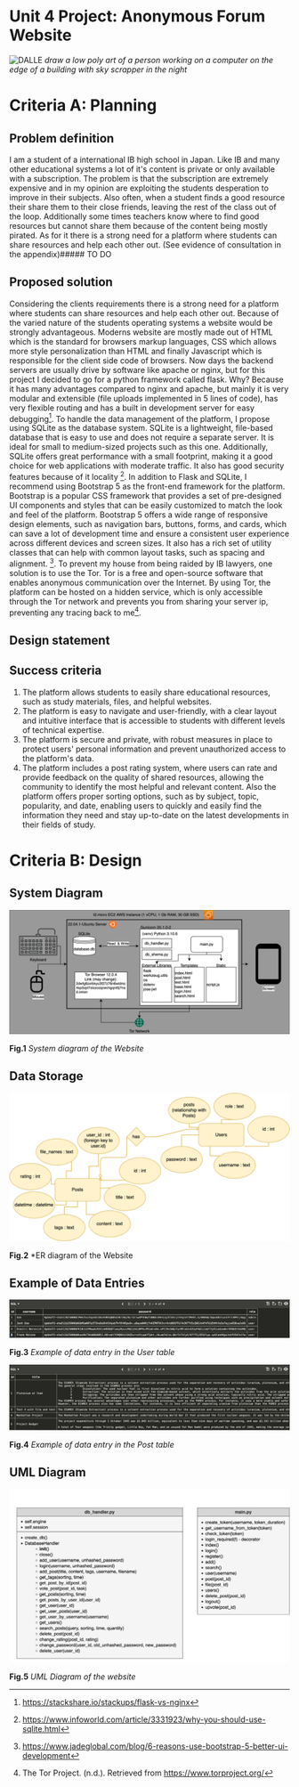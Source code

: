 # Unit 4 Project: Anonymous Forum Website

![DALLE](/assets/documentation/DALL·E.png)
<i> draw a low poly art of a person working on a computer on the edge of a building with sky scrapper in the night</i>

# Criteria A: Planning

## Problem definition

I am a student of a international IB high school in Japan. Like IB and many other educational systems a lot of it's content is private or only available with a subscription. The problem is that the subscription are extremely expensive and in my opinion are exploiting the students desperation to improve in their subjects. Also often, when a student finds a good resource their share them to their close friends, leaving the rest of the class out of the loop. Additionally some times teachers know where to find good resources but cannot share them because of the content being mostly pirated. As for it there is a strong need for a platform where students can share resources and help each other out. (See evidence of consultation in the appendix)##### TO DO

## Proposed solution

Considering the clients requirements there is a strong need for a platform where students can share resources and help each other out. Because of the varied nature of the students operating systems a website would be strongly advantageous. Moderns website are mostly made out of HTML which is the standard for browsers markup languages, CSS which allows more style personalization than HTML and finally Javascript which is responsible for the client side code of browsers. Now days the backend servers are usually drive by software like apache or nginx, but for this project I decided to go for a python framework called flask. Why? Because it has many advantages compared to nginx and apache, but mainly it is very modular and extensible (file uploads implemented in 5 lines of code), has very flexible routing and has a built in development server for easy debugging[^1]. To handle the data management of the platform, I propose using SQLite as the database system. SQLite is a lightweight, file-based database that is easy to use and does not require a separate server. It is ideal for small to medium-sized projects such as this one. Additionally, SQLite offers great performance with a small footprint, making it a good choice for web applications with moderate traffic. It also has good security features because of it locality [^2]. In addition to Flask and SQLite, I recommend using Bootstrap 5 as the front-end framework for the platform. Bootstrap is a popular CSS framework that provides a set of pre-designed UI components and styles that can be easily customized to match the look and feel of the platform. Bootstrap 5 offers a wide range of responsive design elements, such as navigation bars, buttons, forms, and cards, which can save a lot of development time and ensure a consistent user experience across different devices and screen sizes. It also has a rich set of utility classes that can help with common layout tasks, such as spacing and alignment. [^3]. To prevent my house from being raided by IB lawyers, one solution is to use the Tor. Tor is a free and open-source software that enables anonymous communication over the Internet. By using Tor, the platform can be hosted on a hidden service, which is only accessible through the Tor network and prevents you from sharing your server ip, preventing any tracing back to me[^4].

## Design statement

## Success criteria

1. The platform allows students to easily share educational resources, such as study materials, files, and helpful websites.
2. The platform is easy to navigate and user-friendly, with a clear layout and intuitive interface that is accessible to students with different levels of technical expertise.
3. The platform is secure and private, with robust measures in place to protect users' personal information and prevent unauthorized access to the platform's data.
4. The platform includes a post rating system, where users can rate and provide feedback on the quality of shared resources, allowing the community to identify the most helpful and relevant content. Also the platform offers proper sorting options, such as by subject, topic, popularity, and date, enabling users to quickly and easily find the information they need and stay up-to-date on the latest developments in their fields of study.

# Criteria B: Design

## System Diagram

![System Diagram](/assets/documentation/SystemDiagram.png)

**Fig.1** *System diagram of the Website*

## Data Storage

![Er](/assets/documentation/ER.png)

**Fig.2** *ER diagram of the Website

## Example of Data Entries

![Er](/assets/documentation/data_entry_user_table.png)

**Fig.3** *Example of data entry in the User table*

![Er](/assets/documentation/data_entry_post_table.png)

**Fig.4** *Example of data entry in the Post table*

## UML Diagram

![Er](/assets/documentation/UML.png)

**Fig.5** *UML Diagram of the website*




[^1]: https://stackshare.io/stackups/flask-vs-nginx
[^2]: https://www.infoworld.com/article/3331923/why-you-should-use-sqlite.html
[^3]: https://www.jadeglobal.com/blog/6-reasons-use-bootstrap-5-better-ui-development
[^4]: The Tor Project. (n.d.). Retrieved from https://www.torproject.org/ 